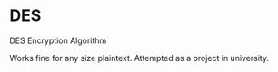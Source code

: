 # DES
DES Encryption Algorithm

Works fine for any size plaintext. Attempted as a project in university.
